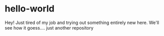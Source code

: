 # hello-world
Hey! 
Just tired of my job and trying out something entirely new here. We'll see how it goess....
just another repository 
